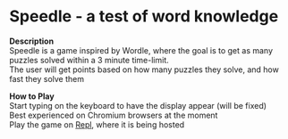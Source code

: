 # Speedle - a test of word knowledge
**Description**  
Speedle is a game inspired by Wordle, where the goal is to get as many puzzles solved within a 3 minute time-limit.  
The user will get points based on how many puzzles they solve, and how fast they solve them

**How to Play**  
Start typing on the keyboard to have the display appear (will be fixed)  
Best experienced on Chromium browsers at the moment  
Play the game on <a href="https://speedle.wjmackinnon.repl.co/">Repl</a>, where it is being hosted